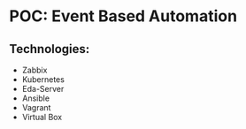 # POC: Event Based Automation

## Technologies:
- Zabbix
- Kubernetes
- Eda-Server
- Ansible
- Vagrant
- Virtual Box
